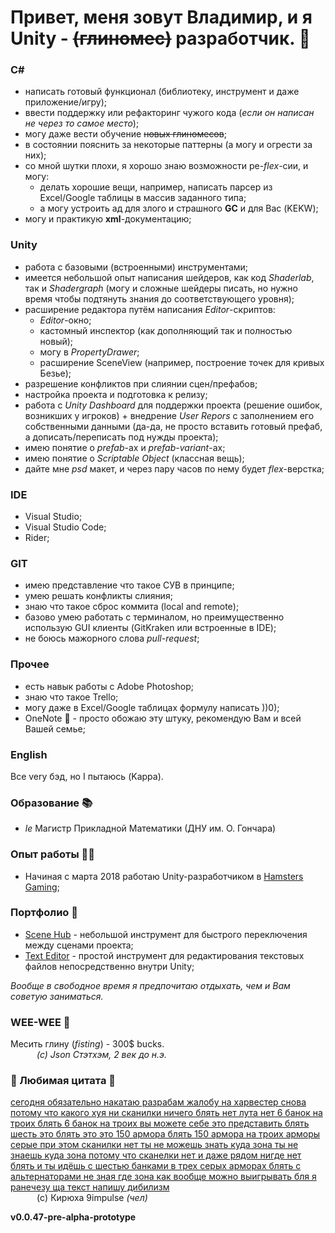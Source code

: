 # Привет, меня зовут Владимир, и я Unity - ~~(глиномес)~~ разработчик. 👬



### C#

+ написать готовый функционал (библиотеку, инструмент и даже приложение/игру);
+ ввести поддержку или рефакторинг чужого кода (_если он написан не через то самое место_);
+ могу даже вести обучение ~~новых глиномесов~~;
+ в состоянии пояснить за некоторые паттерны (а могу и огрести за них);
+ со мной шутки плохи, я хорошо знаю возможности ре-_flex_-сии, и могу:
    - делать хорошие вещи, например, написать парсер из Excel/Google таблицы в массив заданного типа;
    - а могу устроить ад для злого и страшного __GC__ и для Вас (KEKW);
+ могу и практикую __xml__-документацию;

### Unity

+ работа с базовыми (встроенными) инструментами;
+ имеется небольшой опыт написания шейдеров, как код _Shaderlab_, так и _Shadergraph_ (могу и сложные шейдеры писать, но нужно время чтобы подтянуть знания до соответствующего уровня);
+ расширение редактора путём написания _Editor_-скриптов:
    - _Editor_-окно;
    - кастомный инспектор (как дополняющий так и полностью новый);
    - могу в _PropertyDrawer_;
    - расширение SceneView (например, построение точек для кривых Безье);
+ разрешение конфликтов при слиянии сцен/префабов;
+ настройка проекта и подготовка к релизу;
+ работа с _Unity Dashboard_ для поддержки проекта (решение ошибок, возникших у игроков) + внедрение _User Repors_ с заполнением его собственными данными (да-да, не просто вставить готовый префаб, а дописать/переписать под нужды проекта);
+ имею понятие о _prefab_-ах и _prefab-variant_-ах;
+ имею понятие о _Scriptable Object_ (классная вещь);
+ дайте мне _psd_ макет, и через пару часов по нему будет _flex_-верстка;


### IDE

+ Visual Studio;
+ Visual Studio Code;
+ Rider;

### GIT

+ имею представление что такое СУВ в принципе;
+ умею решать конфликты слияния;
+ знаю что такое сброс коммита (local and remote);
+ базово умею работать с терминалом, но преимущественно использую GUI клиенты (GitKraken или встроенные в IDE);
+ не боюсь мажорного слова _pull-request_;

### Прочее

+ есть навык работы с Adobe Photoshop;
+ знаю что такое Trello;
+ могу даже в Excel/Google таблицах формулу написать ))0);
+ OneNote 📕 - просто обожаю эту штуку, рекомендую Вам и всей Вашей семье;


### English

Все very бэд, но I пытаюсь (Kappa).

### Образование 📚

+ _le_ Магистр Прикладной Математики (ДНУ им. О. Гончара)

### Опыт работы 🧑‍🏭

+ Начиная с марта 2018 работаю Unity-разработчиком в [Hamsters Gaming](https://hamstersgaming.com/);

### Портфолио 🤖

+ [Scene Hub](https://github.com/Fofanius/SceneHub) - небольшой инструмент для быстрого переключения между сценами проекта;
+ [Text Editor](https://github.com/Fofanius/TextEditor) - простой инструмент для редактирования текстовых файлов непосредственно внутри Unity;

*Вообще в свободное время я предпочитаю отдыхать, чем и Вам советую заниматься.* 

### WEE-WEE 📣

Месить глину (_fisting_) - 300$ bucks.</br>
&emsp;&emsp;&emsp;_(c) Json Стэтхэм, 2 век до н.э._


### 💜 Любимая цитата 💜

[сегодня обязательно накатаю разрабам жалобу на харвестер снова потому что какого хуя ни сканилки ничего блять нет лута нет 6 банок на троих блять 6 банок на троих вы можете себе это представить блять шесть это блять это это 150 армора блять 150 армора на троих арморы серые при этом сканилки нет ты не можешь знать куда зона ты не знаешь куда зона потому что сканелки нет и даже рядом нигде нет блять и ты идёшь с шестью банками в трех серых арморах блять с альтернаторами не зная где зона как вообще можно выигрывать бля я ранечезу ща текст напишу дибилизм](https://youtu.be/bT6sceexvZA)</br>
&emsp;&emsp;&emsp;(c) Кирюха 9impulse _(чел)_

__v0.0.47-pre-alpha-prototype__